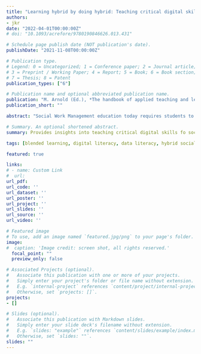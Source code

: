 ```yaml
---
title: "Learning hybrid by doing hybrid: Teaching critical digital skills in a safe learning space"
authors:
- jkr
date: "2022-04-01T00:00:00Z"
# doi: "10.1093/acrefore/9780190846626.013.431"

# Schedule page publish date (NOT publication's date).
publishDate: "2021-11-08T00:00:00Z"

# Publication type.
# Legend: 0 = Uncategorized; 1 = Conference paper; 2 = Journal article;
# 3 = Preprint / Working Paper; 4 = Report; 5 = Book; 6 = Book section;
# 7 = Thesis; 8 = Patent
publication_types: ["6"]

# Publication name and optional abbreviated publication name.
publication: "M. Arnold (Ed.), *The handbook of applied teaching and learning in social work management education: Theories, methods, and practices in higher education*. Springer International."
publication_short: ""

abstract: "Social Work Management education today requires students to gain critical digital competences in order to prepare them for a professional work context, that is characterized, both, by an increasingly hybrid administrative work environment and social space settings that blend physical and virtual arenas of interaction. Most current educational social work programs, however, often lack opportunities for students to acquire these critical competences as part of their academic training in a systematic fashion. This chapter first discusses the challenges social workers face today as a result of the transformation of typical social spaces and administrative challenges as a result of digitalization and increased informationalization of professional social work work contexts. These are characterized by an increasing hybridization, that is a connection of physical and virtual places of space. Next, the chapter discusses the required adapted set of competencies social workers need in all of their professional capacities, allowing them to regain professional agency in such environments. These include not so much a substitution of existing competencies, but rather their extension to include new forms of literacies. The main focus here is on digital and data literacy. The chapter shares the key insights of a research methodology module (BA and MA level) offered both in traditional campus/face-to-face and online format, offering best practices how students can acquire and discover critical digital literacies in a safe learning space."

# Summary. An optional shortened abstract.
summary: Provides insights into teaching critical digital skills fo social science students in an hybrid learning environment, based on several module experiences and reflection analysis.

tags: [blended learning, digital literacy, data literacy, hybrid social space, e-portfolio, professional agency]

featured: true

links:
# - name: Custom Link
#  url:
url_pdf:
url_code: ''
url_dataset: ''
url_poster: ''
url_project: ''
url_slides: ''
url_source: ''
url_video: ''

# Featured image
# To use, add an image named `featured.jpg/png` to your page's folder.
image:
#  caption: 'Image credit: screen shot, all rights reserved.'
  focal_point: ""
  preview_only: false

# Associated Projects (optional).
#   Associate this publication with one or more of your projects.
#   Simply enter your project's folder or file name without extension.
#   E.g. `internal-project` references `content/project/internal-project/index.md`.
#   Otherwise, set `projects: []`.
projects:
- []

# Slides (optional).
#   Associate this publication with Markdown slides.
#   Simply enter your slide deck's filename without extension.
#   E.g. `slides: "example"` references `content/slides/example/index.md`.
#   Otherwise, set `slides: ""`.
slides: ""
---
```

